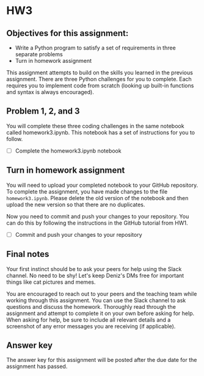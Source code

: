 # HW3

## Objectives for this assignment:
* Write a Python program to satisfy a set of requirements in three separate problems
* Turn in homework assignment

This assignment attempts to build on the skills you learned in the previous assignment. There are three Python challenges for you to complete. Each requires you to implement code from scratch (looking up built-in functions and syntax is always encouraged).


## Problem 1, 2, and 3

You will complete these three coding challenges in the same notebook called homework3.ipynb. This notebook has a set of instructions for you to follow.

* [ ] Complete the homework3.ipynb notebook

## Turn in homework assignment

You will need to upload your completed notebook to your GitHub repository. To complete the assignment, you have made changes to the file `homework3.ipynb`.  Please delete the old version of the notebook and then upload the new version so that there are no duplicates.

Now you need to commit and push your changes to your repository. You can do this by following the instructions in the GitHub tutorial from HW1. 

* [ ] Commit and push your changes to your repository

## Final notes

Your first instinct should be to ask your peers for help using the Slack channel. No need to be shy! Let's keep Deniz's DMs free for important things like cat pictures and memes.

You are encouraged to reach out to your peers and the teaching team while working through this assignment. You can use the Slack channel to ask questions and discuss the homework. Thoroughly read through the assignment and attempt to complete it on your own before asking for help. When asking for help, be sure to include all relevant details and a screenshot of any error messages you are receiving (if applicable). 

## Answer key

The answer key for this assignment will be posted after the due date for the assignment has passed.
